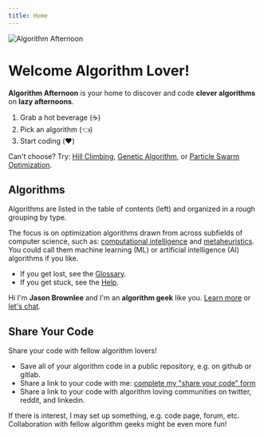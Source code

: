 ```yaml
---
title: Home
---
```


![Algorithm Afternoon](/algorithmafternoon.png)

# Welcome Algorithm Lover!

**Algorithm Afternoon** is your home to discover and code **clever algorithms** on **lazy afternoons**.

1. Grab a hot beverage (:coffee:)
2. Pick an algorithm (:point_left:)
3. Start coding (:heart:)


Can't choose? Try: [Hill Climbing](/stochastic/stochastic_hill_climbing/), [Genetic Algorithm](/evolutionary/genetic_algorithm/), or [Particle Swarm Optimization](/particle/bare_bones_particle_swarm_optimization/).

## Algorithms

Algorithms are listed in the table of contents (left) and organized in a rough grouping by type.

The focus is on optimization algorithms drawn from across subfields of computer science, such as: [computational intelligence](/glossary/#computational-intelligence) and [metaheuristics](/glossary/#metaheuristics). You could call them machine learning (ML) or artificial intelligence (AI) algorithms if you like.

- If you get lost, see the [Glossary](/glossary/).
- If you get stuck, see the [Help](/help/).

Hi I'm **Jason Brownlee** and I'm an **algorithm geek** like you. [Learn more](/about/) or [let's chat](/contact).

## Share Your Code

Share your code with fellow algorithm lovers!

- Save all of your algorithm code in a public repository, e.g. on github or gitlab.
- Share a link to your code with me: [complete my "share your code" form](https://forms.gle/t1Hv7orWpnTDDpoy7)
- Share a link to your code with algorithm loving communities on twitter, reddit, and linkedin.

If there is interest, I may set up something, e.g. code page, forum, etc. Collaboration with fellow algorithm geeks might be even more fun!


